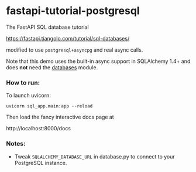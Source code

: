 # fastapi-tutorial-postgresql 

The FastAPI SQL database tutorial 

https://fastapi.tiangolo.com/tutorial/sql-databases/

modified to use `postgresql+asyncpg` and real async calls.

Note that this demo uses the built-in async support in SQLAlchemy 1.4+ and does **not** need the [databases](https://pypi.org/project/databases/) module.

### How to run:

To launch uvicorn:

```
uvicorn sql_app.main:app --reload
```

Then load the fancy interactive docs page at

http://localhost:8000/docs

### Notes:

- Tweak `SQLALCHEMY_DATABASE_URL` in database.py to connect
to your PostgreSQL instance.
